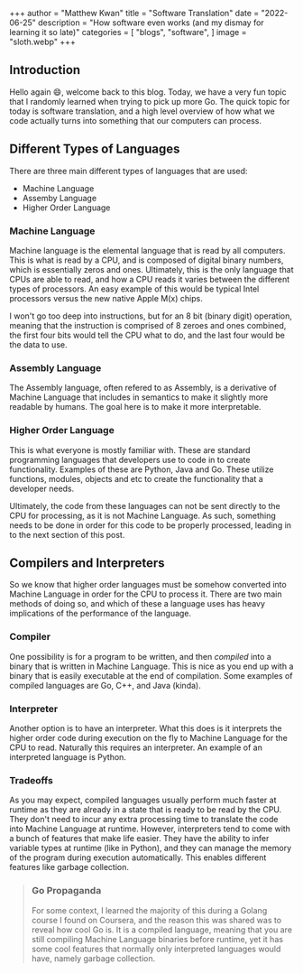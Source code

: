 +++
author = "Matthew Kwan"
title = "Software Translation"
date = "2022-06-25"
description = "How software even works (and my dismay for learning it so late)"
categories = [
    "blogs",
    "software",
]
image = "sloth.webp"
+++

## Introduction
Hello again :smile:, welcome back to this blog. Today, we have a very fun topic that I randomly learned when trying to pick up more Go. The quick topic for today is software translation, and a high level overview of how what we code actually turns into something that our computers can process.

## Different Types of Languages
There are three main different types of languages that are used:

- Machine Language
- Assemby Language
- Higher Order Language

### Machine Language
Machine language is the elemental language that is read by all computers. This is what is read by a CPU, and is composed of digital binary numbers, which is essentially zeros and ones. Ultimately, this is the only language that CPUs are able to read, and how a CPU reads it varies between the different types of processors. An easy example of this would be typical Intel processors versus the new native Apple M(x) chips.

I won't go too deep into instructions, but for an 8 bit (binary digit) operation, meaning that the instruction is comprised of 8 zeroes and ones combined, the first four bits would tell the CPU what to do, and the last four would be the data to use.

### Assembly Language
The Assembly language, often refered to as Assembly, is a derivative of Machine Language that includes in semantics to make it slightly more readable by humans. The goal here is to make it more interpretable.

### Higher Order Language
This is what everyone is mostly familiar with. These are standard programming languages that developers use to code in to create functionality. Examples of these are Python, Java and Go. These utilize functions, modules, objects and etc to create the functionality that a developer needs. 

Ultimately, the code from these languages can not be sent directly to the CPU for processing, as it is not Machine Language. As such, something needs to be done in order for this code to be properly processed, leading in to the next section of this post.

## Compilers and Interpreters
So we know that higher order languages must be somehow converted into Machine Language in order for the CPU to process it. There are two main methods of doing so, and which of these a language uses has heavy implications of the performance of the language.

### Compiler
One possibility is for a program to be written, and then _compiled_ into a binary that is written in Machine Language. This is nice as you end up with a binary that is easily executable at the end of compilation. Some examples of compiled languages are Go, C++, and Java (kinda). 

### Interpreter 
Another option is to have an interpreter. What this does is it interprets the higher order code during execution on the fly to Machine Language for the CPU to read. Naturally this requires an interpreter. An example of an interpreted language is Python. 

### Tradeoffs
As you may expect, compiled languages usually perform much faster at runtime as they are already in a state that is ready to be read by the CPU. They don't need to incur any extra processing time to translate the code into Machine Language at runtime. However, interpreters tend to come with a bunch of features that make life easier. They have the ability to infer variable types at runtime (like in Python), and they can manage the memory of the program during execution automatically. This enables different features like garbage collection.

> ### Go Propaganda
> For some context, I learned the majority of this during a Golang course I found on Coursera, and the reason this was shared was to reveal how cool Go is. It is a compiled language, meaning that you are still compiling Machine Language binaries before runtime, yet it has some cool features that normally only interpreted languages would have, namely garbage collection.
